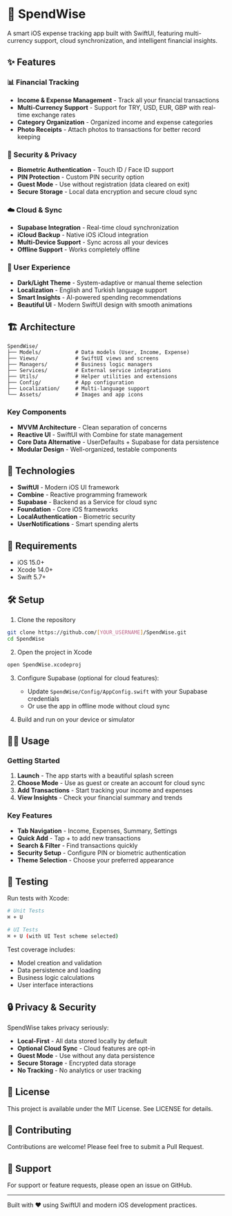 # 📱 SpendWise

A smart iOS expense tracking app built with SwiftUI, featuring multi-currency support, cloud synchronization, and intelligent financial insights.

## ✨ Features

### 📊 Financial Tracking
- **Income & Expense Management** - Track all your financial transactions
- **Multi-Currency Support** - Support for TRY, USD, EUR, GBP with real-time exchange rates
- **Category Organization** - Organized income and expense categories
- **Photo Receipts** - Attach photos to transactions for better record keeping

### 🔐 Security & Privacy
- **Biometric Authentication** - Touch ID / Face ID support
- **PIN Protection** - Custom PIN security option
- **Guest Mode** - Use without registration (data cleared on exit)
- **Secure Storage** - Local data encryption and secure cloud sync

### ☁️ Cloud & Sync
- **Supabase Integration** - Real-time cloud synchronization
- **iCloud Backup** - Native iOS iCloud integration
- **Multi-Device Support** - Sync across all your devices
- **Offline Support** - Works completely offline

### 🎨 User Experience
- **Dark/Light Theme** - System-adaptive or manual theme selection
- **Localization** - English and Turkish language support
- **Smart Insights** - AI-powered spending recommendations
- **Beautiful UI** - Modern SwiftUI design with smooth animations

## 🏗️ Architecture

```
SpendWise/
├── Models/           # Data models (User, Income, Expense)
├── Views/            # SwiftUI views and screens
├── Managers/         # Business logic managers
├── Services/         # External service integrations
├── Utils/            # Helper utilities and extensions
├── Config/           # App configuration
├── Localization/     # Multi-language support
└── Assets/           # Images and app icons
```

### Key Components
- **MVVM Architecture** - Clean separation of concerns
- **Reactive UI** - SwiftUI with Combine for state management
- **Core Data Alternative** - UserDefaults + Supabase for data persistence
- **Modular Design** - Well-organized, testable components

## 🚀 Technologies

- **SwiftUI** - Modern iOS UI framework
- **Combine** - Reactive programming framework
- **Supabase** - Backend as a Service for cloud sync
- **Foundation** - Core iOS frameworks
- **LocalAuthentication** - Biometric security
- **UserNotifications** - Smart spending alerts

## 📱 Requirements

- iOS 15.0+
- Xcode 14.0+
- Swift 5.7+

## 🛠️ Setup

1. Clone the repository
```bash
git clone https://github.com/[YOUR_USERNAME]/SpendWise.git
cd SpendWise
```

2. Open the project in Xcode
```bash
open SpendWise.xcodeproj
```

3. Configure Supabase (optional for cloud features):
   - Update `SpendWise/Config/AppConfig.swift` with your Supabase credentials
   - Or use the app in offline mode without cloud sync

4. Build and run on your device or simulator

## 🏃‍♀️ Usage

### Getting Started
1. **Launch** - The app starts with a beautiful splash screen
2. **Choose Mode** - Use as guest or create an account for cloud sync
3. **Add Transactions** - Start tracking your income and expenses
4. **View Insights** - Check your financial summary and trends

### Key Features
- **Tab Navigation** - Income, Expenses, Summary, Settings
- **Quick Add** - Tap + to add new transactions
- **Search & Filter** - Find transactions quickly
- **Security Setup** - Configure PIN or biometric authentication
- **Theme Selection** - Choose your preferred appearance

## 🧪 Testing

Run tests with Xcode:
```bash
# Unit Tests
⌘ + U

# UI Tests  
⌘ + U (with UI Test scheme selected)
```

Test coverage includes:
- Model creation and validation
- Data persistence and loading
- Business logic calculations
- User interface interactions

## 🔒 Privacy & Security

SpendWise takes privacy seriously:
- **Local-First** - All data stored locally by default
- **Optional Cloud Sync** - Cloud features are opt-in
- **Guest Mode** - Use without any data persistence
- **Secure Storage** - Encrypted data storage
- **No Tracking** - No analytics or user tracking

## 📄 License

This project is available under the MIT License. See LICENSE for details.

## 🤝 Contributing

Contributions are welcome! Please feel free to submit a Pull Request.

## 📧 Support

For support or feature requests, please open an issue on GitHub.

---

Built with ❤️ using SwiftUI and modern iOS development practices.